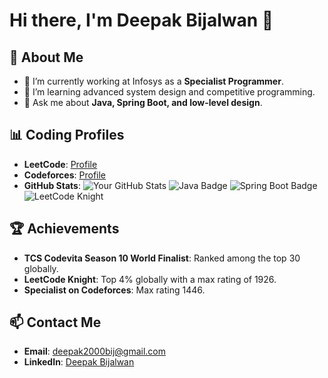 # Hi there, I'm Deepak Bijalwan 👋

## 🚀 About Me
- 🔭 I’m currently working at Infosys as a **Specialist Programmer**.
- 🌱 I’m learning advanced system design and competitive programming.
- 💬 Ask me about **Java, Spring Boot, and low-level design**.

## 📊 Coding Profiles
- **LeetCode**: [Profile](https://leetcode.com/u/Deepak2000/)
- **Codeforces**: [Profile](https://codeforces.com/profile/bijalwan_2000)
- **GitHub Stats**:
  ![Your GitHub Stats](https://github-readme-stats.vercel.app/api?username=deepak05-2000&show_icons=true&theme=radical)
![Java Badge](https://img.shields.io/badge/Java-Expert-blue)
![Spring Boot Badge](https://img.shields.io/badge/Spring%20Boot-Proficient-green)
![LeetCode Knight](https://img.shields.io/badge/LeetCode-Knight-orange)

## 🏆 Achievements
- **TCS Codevita Season 10 World Finalist**: Ranked among the top 30 globally.
- **LeetCode Knight**: Top 4% globally with a max rating of 1926.
- **Specialist on Codeforces**: Max rating 1446.

## 📫 Contact Me
- **Email**: [deepak2000bij@gmail.com](mailto:deepak2000bij@gmail.com)
- **LinkedIn**: [Deepak Bijalwan](https://www.linkedin.com/in/deepak-bijalwan-76865a198/)

